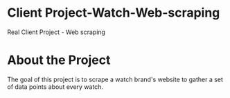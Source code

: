 # Client Project-Watch-Web-scraping
Real Client Project - Web scraping
# About the Project
The goal of this project is to scrape a watch brand's website to gather a set of data points about every watch.
